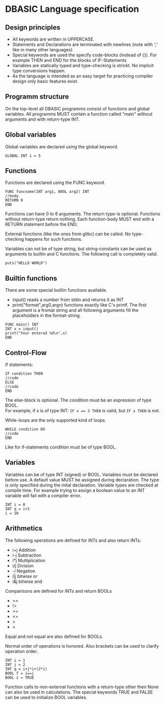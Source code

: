 # DBASIC Language specification

## Design principles
- All keywords are written in UPPERCASE.
- Statements and Declarations are terminated with newlines (note with ';' like in many other languages)
- Special keywords are used the specify code-blocks (instead of {}). For example THEN and END for the blocks of IF-Statements
- Variables are statically typed and type-checking is strickt. No implicit type conversions happen.
- As the language is intended as an easy target for practicing compiler design only basic features exist.

## Programm structure
On the top-level all DBASIC programms consist of functions and global variables. All programms MUST contain a function called "main" without arguments and with return-type INT.

## Global variables
Global variables are declared using the global keyword.  
```
GLOBAL INT i = 5
```

## Functions
Functions are declared using the FUNC keyword.  
```
FUNC funcname(INT arg1, BOOL arg2) INT
//body
RETURN 0
END
```
Functions can have 0 to 6 arguments. The return type-is optional. Functions without return-type return nothing. Each function-body MUST end with a RETURN statement before the END.  

External functions (like the ones from glibc) can be called. No type-checking happens for such functions. 

Variables can not be of type string, but string-constants can be used as arguments to builtin and C functions. The following call is completely valid.
```
puts("HELLO WORLD")
```

## Builtin functions
There are some special builtin functions available.
- input() reads a number from stdin and returns it as INT
- print("format",arg0,argn) functions exactly like C's printf. The first argument is a fromat string and all following arguments fill the placeholders in the format-string.

```
FUNC main() INT
INT x = input()
print("Your entered %d\n",x)
END

```

## Control-Flow
If statements:
```
IF condition THEN
//code
ELSE
//code
END
```
The else-block is optional. The condition must be an expression of type BOOL.  
For example, if x is of type INT: ```IF x == 3 THEN``` is valid, but ```IF x THEN``` is not.

While-loops are the only supported kind of loops.
```
WHILE condition DO
//code
END
```
Like for if-statements condition must be of type BOOL.

## Variables
Variables can be of type INT (signed) or BOOL.
Variables must be declared before use. A default value MUST be assigned during declaration. The type is only specified during the inital declaration. Variable types are checked at compile time. For example trying to assign a boolean value to an INT variable will fail with a compiler error.
```
INT i = 0
INT q = i+3
i = 10
```

## Arithmetics
The following operations are defined for INTs and also return INTs:
- i+j Addition
- i-j Subtraction
- i*j Multiplication
- i/j Division
- -i  Negation
- i|j bitwise or
- i&j bitwise and  

Comparisons are defined for INTs and return BOOLs
- ==
- !=
- \>=
- <=
- \>
- \<  

Equal and not equal are also defined for BOOLs.  

Normal order of operations is honored. Also brackets can be used to clarify operation order.  
```
INT i = 1
INT j = 2
INT q = i+j*i+(2*i)
BOOL f = i==j
BOOL z = TRUE
```
Function calls to non-external functions with a return-type other then None can also be used in calculations. The special keywords TRUE and FALSE can be used to initialize BOOL variables.
